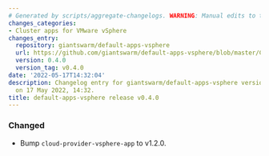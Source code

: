 ```yaml
---
# Generated by scripts/aggregate-changelogs. WARNING: Manual edits to this files will be overwritten.
changes_categories:
- Cluster apps for VMware vSphere
changes_entry:
  repository: giantswarm/default-apps-vsphere
  url: https://github.com/giantswarm/default-apps-vsphere/blob/master/CHANGELOG.md#040---2022-05-17
  version: 0.4.0
  version_tag: v0.4.0
date: '2022-05-17T14:32:04'
description: Changelog entry for giantswarm/default-apps-vsphere version 0.4.0, published
  on 17 May 2022, 14:32.
title: default-apps-vsphere release v0.4.0
---
```


### Changed
- Bump `cloud-provider-vsphere-app` to v1.2.0.
